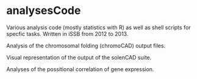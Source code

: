 analysesCode
============

Various analysis code (mostly statistics with R) as well as shell scripts for specfic tasks.
Written in iSSB from 2012 to 2013.

Analysis of the chromosomal folding (chromoCAD) output files.

Visual representation of the output of the solenCAD suite.

Analyses of the possitional correlation of gene expression.
